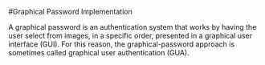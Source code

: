 #Graphical Password Implementation

A graphical password is an authentication system that works by having the user select from images, in a specific
order, presented in a graphical user interface (GUI). For this reason, the graphical-password approach is sometimes
called graphical user authentication (GUA).
